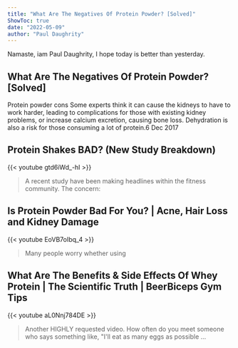 ```yaml
---
title: "What Are The Negatives Of Protein Powder? [Solved]"
ShowToc: true 
date: "2022-05-09"
author: "Paul Daughrity" 
---
```


Namaste, iam Paul Daughrity, I hope today is better than yesterday.
## What Are The Negatives Of Protein Powder? [Solved]
Protein powder cons Some experts think it can cause the kidneys to have to work harder, leading to complications for those with existing kidney problems, or increase calcium excretion, causing bone loss. Dehydration is also a risk for those consuming a lot of protein.6 Dec 2017

## Protein Shakes BAD? (New Study Breakdown)
{{< youtube gtd6iWd_-hI >}}
>A recent study have been making headlines within the fitness community. The concern: 

## Is Protein Powder Bad For You? | Acne, Hair Loss and Kidney Damage
{{< youtube EoVB7oIbq_4 >}}
>Many people worry whether using 

## What Are The Benefits & Side Effects Of Whey Protein | The Scientific Truth | BeerBiceps Gym Tips
{{< youtube aL0Nnj784DE >}}
>Another HIGHLY requested video. How often do you meet someone who says something like, "I'll eat as many eggs as possible ...


